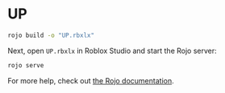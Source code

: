 # UP
```bash
rojo build -o "UP.rbxlx"
```

Next, open `UP.rbxlx` in Roblox Studio and start the Rojo server:

```bash
rojo serve
```

For more help, check out [the Rojo documentation](https://rojo.space/docs).
